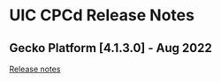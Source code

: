 # UIC CPCd Release Notes

## Gecko Platform [4.1.3.0] - Aug 2022

[Release notes](https://www.silabs.com/documents/public/release-notes/gecko-platform-release-notes-4.1.3.0.pdf)

